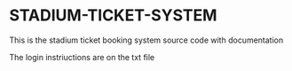 # STADIUM-TICKET-SYSTEM
This is the stadium ticket booking system source code with documentation

The login instriuctions are on the txt file
